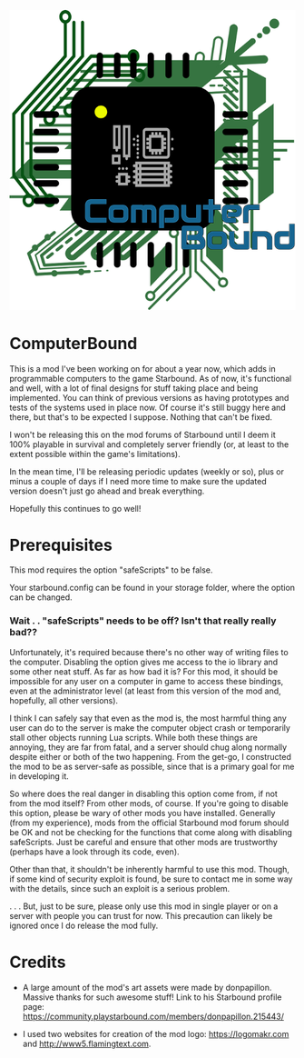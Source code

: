 ![](/cbimage?raw=true)

# ComputerBound
This is a mod I've been working on for about a year now, which adds in programmable computers to the game Starbound.
As of now, it's functional and well, with a lot of final designs for stuff taking place and being implemented.
You can think of previous versions as having prototypes and tests of the systems used in place now.
Of course it's still buggy here and there, but that's to be expected I suppose. Nothing that can't be fixed.

I won't be releasing this on the mod forums of Starbound until I deem it 100% playable in survival and completely
server friendly (or, at least to the extent possible within the game's limitations).

In the mean time, I'll be releasing periodic updates (weekly or so), plus or minus a couple of days if I need more time
to make sure the updated version doesn't just go ahead and break everything.

Hopefully this continues to go well!

# Prerequisites

This mod requires the option "safeScripts" to be false.

Your starbound.config can be found in your storage folder, where the option can be changed.

### Wait . . "safeScripts" needs to be off? Isn't that really really bad??

Unfortunately, it's required because there's no other way of writing files to the computer. Disabling the option gives
me access to the io library and some other neat stuff. As far as how bad it is? For this mod, it should be impossible
for any user on a computer in game to access these bindings, even at the administrator level (at least from this version
of the mod and, hopefully, all other versions).

I think I can safely say that even as the mod is, the most harmful thing any user can do to the server is make the computer
object crash or temporarily stall other objects running Lua scripts. While both these things are annoying, they are far from
fatal, and a server should chug along normally despite either or both of the two happening. From the get-go, I constructed
the mod to be as server-safe as possible, since that is a primary goal for me in developing it.

So where does the real danger in disabling this option come from, if not from the mod itself? From other mods, of course.
If you're going to disable this option, please be wary of other mods you have installed. Generally (from my experience),
mods from the official Starbound mod forum should be OK and not be checking for the functions that come along with disabling
safeScripts. Just be careful and ensure that other mods are trustworthy (perhaps have a look through its code, even).

Other than that, it shouldn't be inherently harmful to use this mod. Though, if some kind of security exploit is found, be
sure to contact me in some way with the details, since such an exploit is a serious problem.

. . . But, just to be sure, please only use this mod in single player or on a server with people you can trust for now.
This precaution can likely be ignored once I do release the mod fully.

# Credits

* A large amount of the mod's art assets were made by donpapillon. Massive thanks for such awesome stuff! Link to his Starbound profile page: https://community.playstarbound.com/members/donpapillon.215443/

* I used two websites for creation of the mod logo: https://logomakr.com and http://www5.flamingtext.com.
